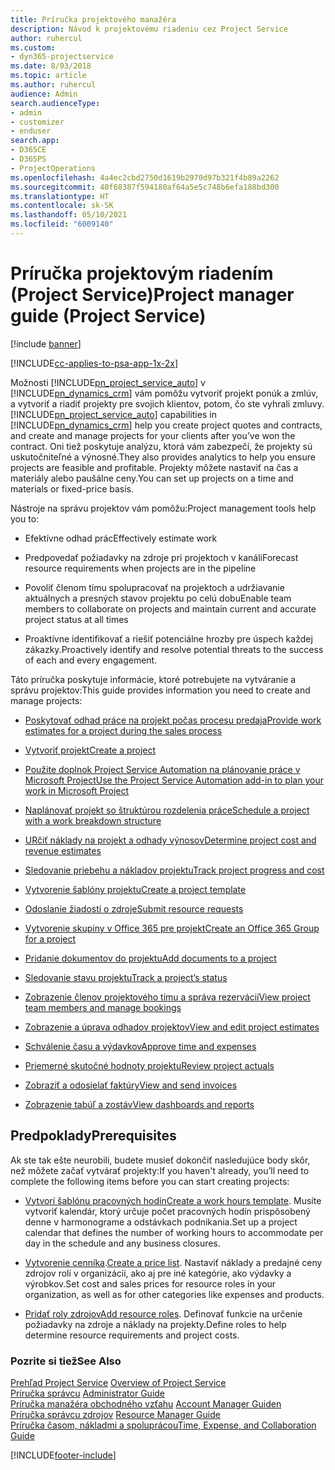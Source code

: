 ```yaml
---
title: Príručka projektového manažéra
description: Návod k projektovému riadeniu cez Project Service
author: ruhercul
ms.custom:
- dyn365-projectservice
ms.date: 8/03/2018
ms.topic: article
ms.author: ruhercul
audience: Admin
search.audienceType:
- admin
- customizer
- enduser
search.app:
- D365CE
- D365PS
- ProjectOperations
ms.openlocfilehash: 4a4ec2cbd2750d1619b2970d97b321f4b89a2262
ms.sourcegitcommit: 40f68387f594180af64a5e5c748b6efa188bd300
ms.translationtype: HT
ms.contentlocale: sk-SK
ms.lasthandoff: 05/10/2021
ms.locfileid: "6009140"
---
```

# <a name="project-manager-guide-project-service"></a><span data-ttu-id="9e06f-103">Príručka projektovým riadením (Project Service)</span><span class="sxs-lookup"><span data-stu-id="9e06f-103">Project manager guide (Project Service)</span></span>

[!include [banner](../includes/psa-now-project-operations.md)]

[!INCLUDE[cc-applies-to-psa-app-1x-2x](../includes/cc-applies-to-psa-app-1x-2x.md)]

<span data-ttu-id="9e06f-104">Možnosti [!INCLUDE[pn_project_service_auto](../includes/pn-project-service-auto.md)] v [!INCLUDE[pn_dynamics_crm](../includes/pn-dynamics-crm.md)] vám pomôžu vytvoriť projekt ponúk a zmlúv, a vytvoriť a riadiť projekty pre svojich klientov, potom, čo ste vyhrali zmluvy.</span><span class="sxs-lookup"><span data-stu-id="9e06f-104">[!INCLUDE[pn_project_service_auto](../includes/pn-project-service-auto.md)] capabilities in [!INCLUDE[pn_dynamics_crm](../includes/pn-dynamics-crm.md)] help you create project quotes and contracts, and create and manage projects for your clients after you’ve won the contract.</span></span> <span data-ttu-id="9e06f-105">Oni tiež poskytuje analýzu, ktorá vám zabezpečí, že projekty sú uskutočniteľné a výnosné.</span><span class="sxs-lookup"><span data-stu-id="9e06f-105">They also provides analytics to help you ensure projects are feasible and profitable.</span></span> <span data-ttu-id="9e06f-106">Projekty môžete nastaviť na čas a materiály alebo paušálne ceny.</span><span class="sxs-lookup"><span data-stu-id="9e06f-106">You can set up projects on a time and materials or fixed-price basis.</span></span>  
  
 <span data-ttu-id="9e06f-107">Nástroje na správu projektov vám pomôžu:</span><span class="sxs-lookup"><span data-stu-id="9e06f-107">Project management tools help you to:</span></span>  
  
-   <span data-ttu-id="9e06f-108">Efektívne odhad prác</span><span class="sxs-lookup"><span data-stu-id="9e06f-108">Effectively estimate work</span></span>  
  
-   <span data-ttu-id="9e06f-109">Predpovedať požiadavky na zdroje pri projektoch v kanáli</span><span class="sxs-lookup"><span data-stu-id="9e06f-109">Forecast resource requirements when projects are in the pipeline</span></span>  
  
-   <span data-ttu-id="9e06f-110">Povoliť členom tímu spolupracovať na projektoch a udržiavanie aktuálnych a presných stavov projektu po celú dobu</span><span class="sxs-lookup"><span data-stu-id="9e06f-110">Enable team members to collaborate on projects and maintain current and accurate project status at all times</span></span>  
  
-   <span data-ttu-id="9e06f-111">Proaktívne identifikovať a riešiť potenciálne hrozby pre úspech každej zákazky.</span><span class="sxs-lookup"><span data-stu-id="9e06f-111">Proactively identify and resolve potential threats to the success of each and every engagement.</span></span>  
  
<span data-ttu-id="9e06f-112">Táto príručka poskytuje informácie, ktoré potrebujete na vytváranie a správu projektov:</span><span class="sxs-lookup"><span data-stu-id="9e06f-112">This guide provides information you need to create and manage projects:</span></span>  
  
-   [<span data-ttu-id="9e06f-113">Poskytovať odhad práce na projekt počas procesu predaja</span><span class="sxs-lookup"><span data-stu-id="9e06f-113">Provide work estimates for a project during the sales process</span></span>](../psa/provide-estimates-project-during-sales-process.md)  
  
-   [<span data-ttu-id="9e06f-114">Vytvoriť projekt</span><span class="sxs-lookup"><span data-stu-id="9e06f-114">Create a project</span></span>](../psa/create-project.md)  
  
-   [<span data-ttu-id="9e06f-115">Použite doplnok Project Service Automation na plánovanie práce v Microsoft Project</span><span class="sxs-lookup"><span data-stu-id="9e06f-115">Use the Project Service Automation add-in to plan your work in Microsoft Project</span></span>](../psa/add-plan-work-microsoft-project.md)  
  
-   [<span data-ttu-id="9e06f-116">Naplánovať projekt so štruktúrou rozdelenia práce</span><span class="sxs-lookup"><span data-stu-id="9e06f-116">Schedule a project with a work breakdown structure</span></span>](../psa/schedule-project-work-breakdown-structure.md)  
  
-   [<span data-ttu-id="9e06f-117">URčiť náklady na projekt a odhady výnosov</span><span class="sxs-lookup"><span data-stu-id="9e06f-117">Determine project cost and revenue estimates</span></span>](../psa/determine-project-cost-revenue-estimates.md)  
  
-   [<span data-ttu-id="9e06f-118">Sledovanie priebehu a nákladov projektu</span><span class="sxs-lookup"><span data-stu-id="9e06f-118">Track project progress and cost</span></span>](../psa/track-project-progress-cost.md)  
  
-   [<span data-ttu-id="9e06f-119">Vytvorenie šablóny projektu</span><span class="sxs-lookup"><span data-stu-id="9e06f-119">Create a project template</span></span>](../psa/create-project-template.md)  
  
-   [<span data-ttu-id="9e06f-120">Odoslanie žiadostí o zdroje</span><span class="sxs-lookup"><span data-stu-id="9e06f-120">Submit resource requests</span></span>](../psa/submit-resource-requests.md)  
  
-   [<span data-ttu-id="9e06f-121">Vytvorenie skupiny v Office 365 pre projekt</span><span class="sxs-lookup"><span data-stu-id="9e06f-121">Create an Office 365 Group for a project</span></span>](../psa/create-office-365-group-project.md)  
  
-   [<span data-ttu-id="9e06f-122">Pridanie dokumentov do projektu</span><span class="sxs-lookup"><span data-stu-id="9e06f-122">Add documents to a project</span></span>](../psa/add-documents-project.md)  
  
-   [<span data-ttu-id="9e06f-123">Sledovanie stavu projektu</span><span class="sxs-lookup"><span data-stu-id="9e06f-123">Track a project’s status</span></span>](../psa/track-project-status.md)  
  
-   [<span data-ttu-id="9e06f-124">Zobrazenie členov projektového tímu a správa rezervácií</span><span class="sxs-lookup"><span data-stu-id="9e06f-124">View project team members and manage bookings</span></span>](../psa/view-project-team-members-manage-bookings.md)  
  
-   [<span data-ttu-id="9e06f-125">Zobrazenie a úprava odhadov projektov</span><span class="sxs-lookup"><span data-stu-id="9e06f-125">View and edit project estimates</span></span>](../psa/view-edit-project-estimates.md)  
  
-   [<span data-ttu-id="9e06f-126">Schválenie času a výdavkov</span><span class="sxs-lookup"><span data-stu-id="9e06f-126">Approve time and expenses</span></span>](../psa/approve-time-expenses.md)  
  
-   [<span data-ttu-id="9e06f-127">Priemerné skutočné hodnoty projektu</span><span class="sxs-lookup"><span data-stu-id="9e06f-127">Review project actuals</span></span>](../psa/review-project-actuals.md)  
  
-   [<span data-ttu-id="9e06f-128">Zobraziť a odosielať faktúry</span><span class="sxs-lookup"><span data-stu-id="9e06f-128">View and send invoices</span></span>](../psa/view-send-invoices.md)  
  
-   [<span data-ttu-id="9e06f-129">Zobrazenie tabúľ a zostáv</span><span class="sxs-lookup"><span data-stu-id="9e06f-129">View dashboards and reports</span></span>](../psa/view-dashboards-reports.md)  
  
## <a name="prerequisites"></a><span data-ttu-id="9e06f-130">Predpoklady</span><span class="sxs-lookup"><span data-stu-id="9e06f-130">Prerequisites</span></span>  
 <span data-ttu-id="9e06f-131">Ak ste tak ešte neurobili, budete musieť dokončiť nasledujúce body skôr, než môžete začať vytvárať projekty:</span><span class="sxs-lookup"><span data-stu-id="9e06f-131">If you haven't already, you’ll need to complete the following items before you can start creating projects:</span></span>  
  
-   <span data-ttu-id="9e06f-132">[Vytvorí šablónu pracovných hodín](../psa/create-work-hours-template.md)</span><span class="sxs-lookup"><span data-stu-id="9e06f-132">[Create a work hours template](../psa/create-work-hours-template.md).</span></span> <span data-ttu-id="9e06f-133">Musíte vytvoriť kalendár, ktorý určuje počet pracovných hodín prispôsobený denne v harmonograme a odstávkach podnikania.</span><span class="sxs-lookup"><span data-stu-id="9e06f-133">Set up a project calendar that defines the number of working hours to accommodate per day in the schedule and any business closures.</span></span>  
  
-   <span data-ttu-id="9e06f-134">[Vytvorenie cenníka](../psa/create-price-list.md).</span><span class="sxs-lookup"><span data-stu-id="9e06f-134">[Create a price list](../psa/create-price-list.md).</span></span> <span data-ttu-id="9e06f-135">Nastaviť náklady a predajné ceny zdrojov rolí v organizácii, ako aj pre iné kategórie, ako výdavky a výrobkov.</span><span class="sxs-lookup"><span data-stu-id="9e06f-135">Set cost and sales prices for resource roles in your organization, as well as for other categories like expenses and products.</span></span>  
  
-   <span data-ttu-id="9e06f-136">[Pridať roly zdrojov](../psa/add-resource-roles.md)</span><span class="sxs-lookup"><span data-stu-id="9e06f-136">[Add resource roles](../psa/add-resource-roles.md).</span></span> <span data-ttu-id="9e06f-137">Definovať funkcie na určenie požiadavky na zdroje a náklady na projekty.</span><span class="sxs-lookup"><span data-stu-id="9e06f-137">Define roles to help determine resource requirements and project costs.</span></span>  
  
### <a name="see-also"></a><span data-ttu-id="9e06f-138">Pozrite si tiež</span><span class="sxs-lookup"><span data-stu-id="9e06f-138">See Also</span></span>  
 <span data-ttu-id="9e06f-139">[Prehľad Project Service](../psa/overview.md) </span><span class="sxs-lookup"><span data-stu-id="9e06f-139">[Overview of Project Service](../psa/overview.md) </span></span>  
 <span data-ttu-id="9e06f-140">[Príručka správcu](../psa/admin-guide.md) </span><span class="sxs-lookup"><span data-stu-id="9e06f-140">[Administrator Guide](../psa/admin-guide.md) </span></span>  
 <span data-ttu-id="9e06f-141">[Príručka manažéra obchodného vzťahu](../psa/account-manager-guide.md) </span><span class="sxs-lookup"><span data-stu-id="9e06f-141">[Account Manager Guiden](../psa/account-manager-guide.md) </span></span>  
 <span data-ttu-id="9e06f-142">[Príručka správcu zdrojov](../psa/resource-manager-guide.md) </span><span class="sxs-lookup"><span data-stu-id="9e06f-142">[Resource Manager Guide](../psa/resource-manager-guide.md) </span></span>  
 [<span data-ttu-id="9e06f-143">Príručka časom, nákladmi a spoluprácou</span><span class="sxs-lookup"><span data-stu-id="9e06f-143">Time, Expense, and Collaboration Guide</span></span>](../psa/time-expense-collaboration-guide.md)



[!INCLUDE[footer-include](../includes/footer-banner.md)]